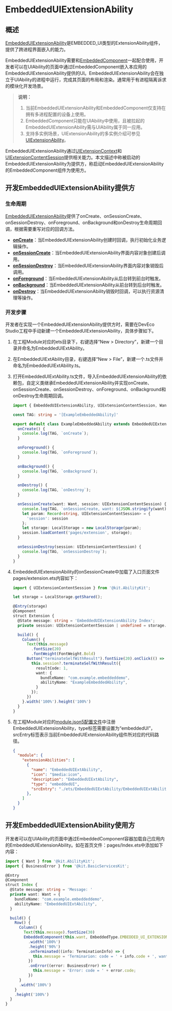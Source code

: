 # EmbeddedUIExtensionAbility

## 概述

[EmbeddedUIExtensionAbility](../reference/apis-ability-kit/js-apis-app-ability-embeddedUIExtensionAbility.md)是EMBEDDED_UI类型的ExtensionAbility组件，提供了跨进程界面嵌入的能力。

EmbeddedUIExtensionAbility需要和[EmbeddedComponent](../reference/apis-arkui/arkui-ts/ts-container-embedded-component.md)一起配合使用，开发者可以在UIAbility的页面中通过EmbeddedComponent嵌入本应用的EmbeddedUIExtensionAbility提供的UI。EmbeddedUIExtensionAbility会在独立于UIAbility的进程中运行，完成其页面的布局和渲染。通常用于有进程隔离诉求的模块化开发场景。

> **说明：**
>
> 1. 当前EmbeddedUIExtensionAbility和EmbeddedComponent仅支持在拥有多进程配置的设备上使用。
> 2. EmbeddedComponent只能在UIAbility中使用，且被拉起的EmbeddedUIExtensionAbility需与UIAbility属于同一应用。<!--Del-->
> 3. 支持多实例场景，UIExtensionAbility的多实例介绍可参见[UIExtensionAbility](uiextensionability.md)。<!--DelEnd-->

EmbeddedUIExtensionAbility通过[UIExtensionContext](../reference/apis-ability-kit/js-apis-inner-application-uiExtensionContext.md)和[UIExtensionContentSession](../reference/apis-ability-kit/js-apis-app-ability-uiExtensionContentSession.md)提供相关能力。本文描述中称被启动的EmbeddedUIExtensionAbility为提供方，称启动EmbeddedUIExtensionAbility的EmbeddedComponent组件为使用方。

## 开发EmbeddedUIExtensionAbility提供方

### 生命周期

[EmbeddedUIExtensionAbility](../reference/apis-ability-kit/js-apis-app-ability-embeddedUIExtensionAbility.md)提供了onCreate、onSessionCreate、onSessionDestroy、onForeground、onBackground和onDestroy生命周期回调，根据需要重写对应的回调方法。

- [**onCreate**](../reference/apis-ability-kit/js-apis-app-ability-embeddedUIExtensionAbility.md#embeddeduiextensionabilityoncreate)：当EmbeddedUIExtensionAbility创建时回调，执行初始化业务逻辑操作。
- [**onSessionCreate**](../reference/apis-ability-kit/js-apis-app-ability-embeddedUIExtensionAbility.md#embeddeduiextensionabilityonsessioncreate)：当EmbeddedUIExtensionAbility界面内容对象创建后调用。
- [**onSessionDestroy**](../reference/apis-ability-kit/js-apis-app-ability-embeddedUIExtensionAbility.md#embeddeduiextensionabilityonsessiondestroy)：当EmbeddedUIExtensionAbility界面内容对象销毁后调用。
- [**onForeground**](../reference/apis-ability-kit/js-apis-app-ability-embeddedUIExtensionAbility.md#embeddeduiextensionabilityonforeground)：当EmbeddedUIExtensionAbility从后台转到前台时触发。
- [**onBackground**](../reference/apis-ability-kit/js-apis-app-ability-embeddedUIExtensionAbility.md#embeddeduiextensionabilityonbackground)：当EmbeddedUIExtensionAbility从前台转到后台时触发。
- [**onDestroy**](../reference/apis-ability-kit/js-apis-app-ability-embeddedUIExtensionAbility.md#embeddeduiextensionabilityondestroy)：当EmbeddedUIExtensionAbility销毁时回调，可以执行资源清理等操作。

### 开发步骤

开发者在实现一个EmbeddedUIExtensionAbility提供方时，需要在DevEco Studio工程中手动新建一个EmbeddedUIExtensionAbility，具体步骤如下。

1. 在工程Module对应的ets目录下，右键选择“New &gt; Directory”，新建一个目录并命名为EmbeddedUIExtAbility。

2. 在EmbeddedUIExtAbility目录，右键选择“New &gt; File”，新建一个.ts文件并命名为EmbeddedUIExtAbility.ts。

3. 打开EmbeddedUIExtAbility.ts文件，导入EmbeddedUIExtensionAbility的依赖包，自定义类继承EmbeddedUIExtensionAbility并实现onCreate、onSessionCreate、onSessionDestroy、onForeground、onBackground和onDestroy生命周期回调。

    ```ts
    import { EmbeddedUIExtensionAbility, UIExtensionContentSession, Want } from '@kit.AbilityKit';

    const TAG: string = '[ExampleEmbeddedAbility]'

    export default class ExampleEmbeddedAbility extends EmbeddedUIExtensionAbility {
      onCreate() {
        console.log(TAG, `onCreate`);
      }

      onForeground() {
        console.log(TAG, `onForeground`);
      }

      onBackground() {
        console.log(TAG, `onBackground`);
      }

      onDestroy() {
        console.log(TAG, `onDestroy`);
      }

      onSessionCreate(want: Want, session: UIExtensionContentSession) {
        console.log(TAG, `onSessionCreate, want: ${JSON.stringify(want)}`);
        let param: Record<string, UIExtensionContentSession> = {
          'session': session
        };
        let storage: LocalStorage = new LocalStorage(param);
        session.loadContent('pages/extension', storage);
      }

      onSessionDestroy(session: UIExtensionContentSession) {
        console.log(TAG, `onSessionDestroy`);
      }
    }
    ```

4. EmbeddedUIExtensionAbility的onSessionCreate中加载了入口页面文件pages/extension.ets内容如下：

    ```ts
    import { UIExtensionContentSession } from '@kit.AbilityKit';

    let storage = LocalStorage.getShared();

    @Entry(storage)
    @Component
    struct Extension {
      @State message: string = 'EmbeddedUIExtensionAbility Index';
      private session: UIExtensionContentSession | undefined = storage.get<UIExtensionContentSession>('session');

      build() {
        Column() {
          Text(this.message)
            .fontSize(20)
            .fontWeight(FontWeight.Bold)
          Button("terminateSelfWithResult").fontSize(20).onClick(() => {
            this.session?.terminateSelfWithResult({
              resultCode: 1,
              want: {
                bundleName: "com.example.embeddeddemo",
                abilityName: "ExampleEmbeddedAbility",
              }
            });
          })
        }.width('100%').height('100%')
      }
    }
    ```

5. 在工程Module对应的[module.json5配置文件](../quick-start/module-configuration-file.md)中注册EmbeddedUIExtensionAbility，type标签需要设置为“embeddedUI”，srcEntry标签表示当前EmbeddedUIExtensionAbility组件所对应的代码路径。

    ```json
    {
      "module": {
        "extensionAbilities": [
          {
            "name": "EmbeddedUIExtAbility",
            "icon": "$media:icon",
            "description": "EmbeddedUIExtAbility",
            "type": "embeddedUI",
            "srcEntry": "./ets/EmbeddedUIExtAbility/EmbeddedUIExtAbility.ts"
          },
        ]
      }
    }
    ```



## 开发EmbeddedUIExtensionAbility使用方

开发者可以在UIAbility的页面中通过EmbeddedComponent容器加载自己应用内的EmbeddedUIExtensionAbility。如在首页文件：pages/Index.ets中添加如下内容：

```ts
import { Want } from '@kit.AbilityKit';
import { BusinessError } from '@kit.BasicServicesKit';

@Entry
@Component
struct Index {
  @State message: string = 'Message: '
  private want: Want = {
    bundleName: "com.example.embeddeddemo",
    abilityName: "EmbeddedUIExtAbility",
  }

  build() {
    Row() {
      Column() {
        Text(this.message).fontSize(30)
        EmbeddedComponent(this.want, EmbeddedType.EMBEDDED_UI_EXTENSION)
          .width('100%')
          .height('90%')
          .onTerminated((info: TerminationInfo) => {
            this.message = 'Terminarion: code = ' + info.code + ', want = ' + JSON.stringify(info.want);
          })
          .onError((error: BusinessError) => {
            this.message = 'Error: code = ' + error.code;
          })
      }
      .width('100%')
    }
    .height('100%')
  }
}
```
